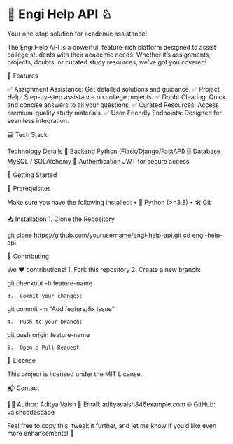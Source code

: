 # 🚀 Engi Help API ♘

Your one-stop solution for academic assistance!

The Engi Help API is a powerful, feature-rich platform designed to assist college students with their academic needs. Whether it’s assignments, projects, doubts, or curated study resources, we’ve got you covered!

🌟 Features

✅ Assignment Assistance: Get detailed solutions and guidance.
✅ Project Help: Step-by-step assistance on college projects.
✅ Doubt Clearing: Quick and concise answers to all your questions.
✅ Curated Resources: Access premium-quality study materials.
✅ User-Friendly Endpoints: Designed for seamless integration.

💻 Tech Stack

Technology	Details
🐍 Backend	Python (Flask/Django/FastAPI)
🗄️ Database	MySQL / SQLAlchemy
🔐 Authentication	JWT for secure access

🚦 Getting Started

🔧 Prerequisites

Make sure you have the following installed:
	•	🐍 Python (>=3.8)
	•	🛠️ Git

📥 Installation
	1.	Clone the Repository

git clone https://github.com/yourusername/engi-help-api.git
cd engi-help-api

🤝 Contributing

We ❤️ contributions!
	1.	Fork this repository
	2.	Create a new branch:

git checkout -b feature-name


	3.	Commit your changes:

git commit -m "Add feature/fix issue"


	4.	Push to your branch:

git push origin feature-name


	5.	Open a Pull Request

📜 License

This project is licensed under the MIT License.

📬 Contact

👨‍💻 Author: Aditya Vaish
📧 Email: adityavaish846example.com
🌐 GitHub: vaishcodescape

Feel free to copy this, tweak it further, and let me know if you’d like even more enhancements! 🚀
